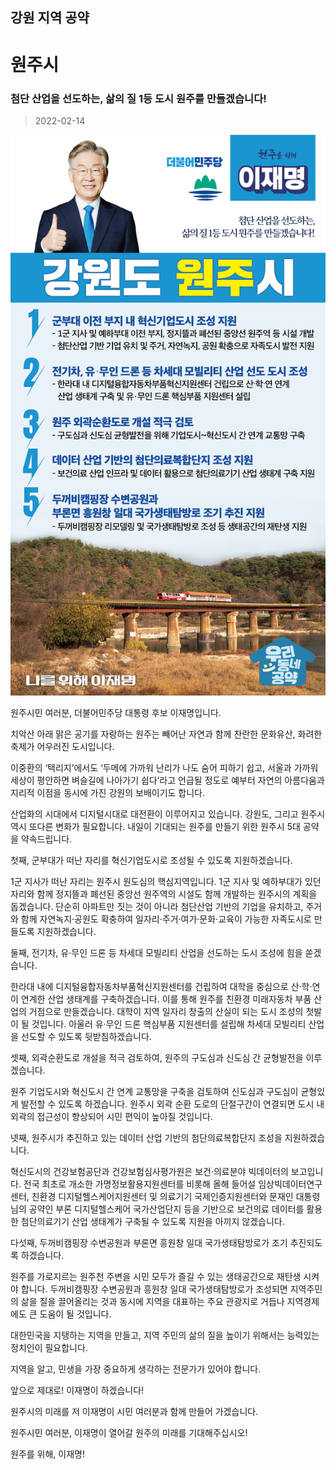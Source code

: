 ## 강원 지역 공약

# 원주시

### 첨단 산업을 선도하는, 삶의 질 1등 도시 원주를 만들겠습니다!
> 2022-02-14

![원주시 지역공약](./005_010_009.png)

원주시민 여러분, 더불어민주당 대통령 후보 이재명입니다.

 

치악산 아래 맑은 공기를 자랑하는 원주는 빼어난 자연과 함께 찬란한 문화유산, 화려한 축제가 어우러진 도시입니다.

 

이중환의 ‘택리지’에서도 ‘두메에 가까워 난리가 나도 숨어 피하기 쉽고, 서울과 가까워 세상이 평안하면 벼슬길에 나아가기 쉽다’라고 언급될 정도로 예부터 자연의 아름다움과 지리적 이점을 동시에 가진 강원의 보배이기도 합니다.

 

산업화의 시대에서 디지털시대로 대전환이 이루어지고 있습니다. 강원도, 그리고 원주시 역시 또다른 변화가 필요합니다. 내일이 기대되는 원주를 만들기 위한 원주시 5대 공약을 약속드립니다.

 

첫째, 군부대가 떠난 자리를 혁신기업도시로 조성될 수 있도록 지원하겠습니다.

1군 지사가 떠난 자리는 원주시 원도심의 핵심지역입니다. 1군 지사 및 예하부대가 있던 자리와 함께 정지뜰과 폐선된 중앙선 원주역의 시설도 함께 개발하는 원주시의 계획을 돕겠습니다. 단순히 아파트만 짓는 것이 아니라 첨단산업 기반의 기업을 유치하고, 주거와 함께 자연녹지·공원도 확충하여 일자리·주거·여가·문화·교육이 가능한 자족도시로 만들도록 지원하겠습니다.

 

둘째, 전기차, 유‧무인 드론 등 차세대 모빌리티 산업을 선도하는 도시 조성에 힘을 쏟겠습니다.  

한라대 내에 디지털융합자동차부품혁신지원센터를 건립하여 대학을 중심으로 산‧학‧연이 연계한 산업 생태계를 구축하겠습니다. 이를 통해 원주를 친환경 미래자동차 부품 산업의 거점으로 만들겠습니다. 대학이 지역 일자리 창출의 산실이 되는 도시 조성의 첫발이 될 것입니다. 아울러 유·무인 드론 핵심부품 지원센터를 설립해 차세대 모빌리티 산업을 선도할 수 있도록 뒷받침하겠습니다. 

 

셋째, 외곽순환도로 개설을 적극 검토하여, 원주의 구도심과 신도심 간 균형발전을 이루겠습니다. 

원주 기업도시와 혁신도시 간 연계 교통망을 구축을 검토하여 신도심과 구도심이 균형있게 발전할 수 있도록 하겠습니다. 원주시 외곽 순환 도로의 단절구간이 연결되면 도시 내외곽의 접근성이 향상되어 시민 편익이 높아질 것입니다. 

 

넷째, 원주시가 추진하고 있는 데이터 산업 기반의 첨단의료복합단지 조성을 지원하겠습니다. 

혁신도시의 건강보험공단과 건강보험심사평가원은 보건·의료분야 빅데이터의 보고입니다. 전국 최초로 개소한 가명정보활용지원센터를 비롯해 올해 들어설 임상빅데이터연구센터, 친환경 디지털헬스케어지원센터 및 의료기기 국제인증지원센터와 문재인 대통령님의 공약인 부론 디지털헬스케어 국가산업단지 등을 기반으로 보건의료 데이터를 활용한 첨단의료기기 산업 생태계가 구축될 수 있도록 지원을 아끼지 않겠습니다. 

 

다섯째, 두꺼비캠핑장 수변공원과 부론면 흥원창 일대 국가생태탐방로가 조기 추진되도록 하겠습니다.

원주를 가로지르는 원주천 주변을 시민 모두가 즐길 수 있는 생태공간으로 재탄생 시켜야 합니다. 두꺼비캠핑장 수변공원과 흥원창 일대 국가생태탐방로가 조성되면 지역주민의 삶을 질을 끌어올리는 것과 동시에 지역을 대표하는 주요 관광지로 거듭나 지역경제에도 큰 도움이 될 것입니다.

 

대한민국을 지탱하는 지역을 만들고, 지역 주민의 삶의 질을 높이기 위해서는 능력있는 정치인이 필요합니다. 

지역을 알고, 민생을 가장 중요하게 생각하는 전문가가 있어야 합니다. 

 

앞으로 제대로! 이재명이 하겠습니다!

원주시의 미래를 저 이재명이 시민 여러분과 함께 만들어 가겠습니다. 

원주시민 여러분, 이재명이 열어갈 원주의 미래를 기대해주십시오!

 

원주를 위해, 이재명! 

						